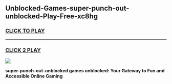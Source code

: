 
## Unblocked-Games-super-punch-out-unblocked-Play-Free-xc8hg
<h3>
<a href="https://premium76.site?title=super-punch-out-unblocked&ref=20M">CLICK TO PLAY</a></h3>
<hr>

<h3>
<a href="https://premium76.site?title=super-punch-out-unblocked&ref=20M">CLICK 2 PLAY</a>
  
</h3>

<a href="https://premium76.site?title=super-punch-out-unblocked&ref=19M"><img src="https://clearcache.store/games.png"></a>


**super-punch-out-unblocked games unblocked: Your Gateway to Fun and Accessible Online Gaming**
